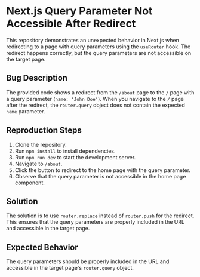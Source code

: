 # Next.js Query Parameter Not Accessible After Redirect

This repository demonstrates an unexpected behavior in Next.js when redirecting to a page with query parameters using the `useRouter` hook. The redirect happens correctly, but the query parameters are not accessible on the target page.

## Bug Description
The provided code shows a redirect from the `/about` page to the `/` page with a query parameter (`name: 'John Doe'`). When you navigate to the `/` page after the redirect, the `router.query` object does not contain the expected `name` parameter.

## Reproduction Steps
1. Clone the repository.
2. Run `npm install` to install dependencies.
3. Run `npm run dev` to start the development server.
4. Navigate to `/about`.
5. Click the button to redirect to the home page with the query parameter.
6. Observe that the query parameter is not accessible in the home page component.

## Solution
The solution is to use `router.replace` instead of `router.push` for the redirect. This ensures that the query parameters are properly included in the URL and accessible in the target page.

## Expected Behavior
The query parameters should be properly included in the URL and accessible in the target page's `router.query` object.
